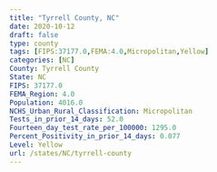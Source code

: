 ```yaml
---
title: "Tyrrell County, NC"
date: 2020-10-12
draft: false
type: county
tags: [FIPS:37177.0,FEMA:4.0,Micropolitan,Yellow]
categories: [NC]
County: Tyrrell County
State: NC
FIPS: 37177.0
FEMA_Region: 4.0
Population: 4016.0
NCHS_Urban_Rural_Classification: Micropolitan
Tests_in_prior_14_days: 52.0
Fourteen_day_test_rate_per_100000: 1295.0
Percent_Positivity_in_prior_14_days: 0.077
Level: Yellow
url: /states/NC/tyrrell-county
---
```



